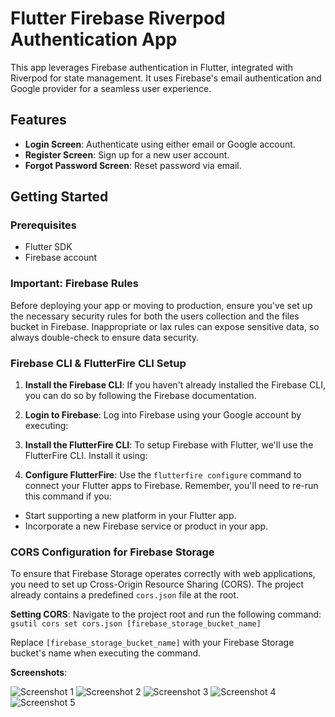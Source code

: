 # Flutter Firebase Riverpod Authentication App

This app leverages Firebase authentication in Flutter, integrated with Riverpod for state management. It uses Firebase's email authentication and Google provider for a seamless user experience.

## Features

- **Login Screen**: Authenticate using either email or Google account.
- **Register Screen**: Sign up for a new user account.
- **Forgot Password Screen**: Reset password via email.

## Getting Started

### Prerequisites

- Flutter SDK
- Firebase account

### Important: Firebase Rules

Before deploying your app or moving to production, ensure you've set up the necessary security rules for both the users collection and the files bucket in Firebase. Inappropriate or lax rules can expose sensitive data, so always double-check to ensure data security.

### Firebase CLI & FlutterFire CLI Setup

1. **Install the Firebase CLI**:
   If you haven't already installed the Firebase CLI, you can do so by following the Firebase documentation.

2. **Login to Firebase**:
   Log into Firebase using your Google account by executing:

3. **Install the FlutterFire CLI**:
   To setup Firebase with Flutter, we'll use the FlutterFire CLI. Install it using:

4. **Configure FlutterFire**:
   Use the `flutterfire configure` command to connect your Flutter apps to Firebase. Remember, you'll need to re-run this command if you:
- Start supporting a new platform in your Flutter app.
- Incorporate a new Firebase service or product in your app.
### CORS Configuration for Firebase Storage

To ensure that Firebase Storage operates correctly with web applications, you need to set up Cross-Origin Resource Sharing (CORS). The project already contains a predefined `cors.json` file at the root.

**Setting CORS**:
   Navigate to the project root and run the following command:
``gsutil cors set cors.json [firebase_storage_bucket_name]``

Replace `[firebase_storage_bucket_name]` with your Firebase Storage bucket's name when executing the command.

**Screenshots**:

![Screenshot 1](./screenshots/s1.png)
![Screenshot 2](./screenshots/s2.png)
![Screenshot 3](./screenshots/s3.png)
![Screenshot 4](./screenshots/s4.png)
![Screenshot 5](./screenshots/s5.png)